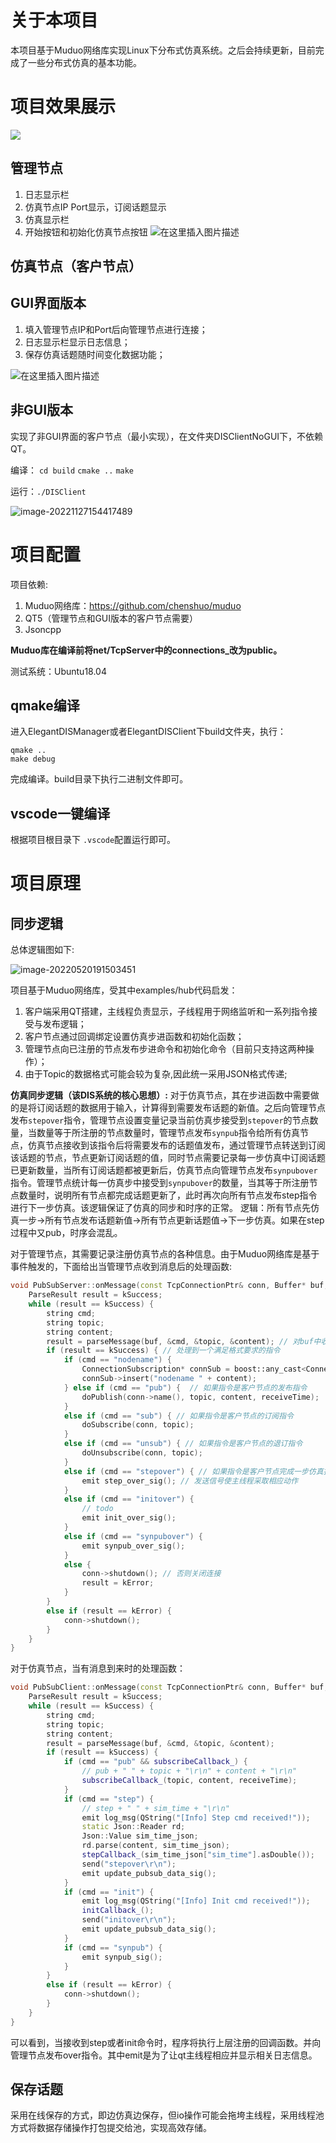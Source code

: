 # 关于本项目

本项目基于Muduo网络库实现Linux下分布式仿真系统。之后会持续更新，目前完成了一些分布式仿真的基本功能。

# 项目效果展示

![](./README.assets/DIS2.gif)

## 管理节点

1. 日志显示栏
2. 仿真节点IP Port显示，订阅话题显示
3. 仿真显示栏
4. 开始按钮和初始化仿真节点按钮
   ![在这里插入图片描述](README.assets/88335df957d7410fbfaa240c11820425.png)

## 仿真节点（客户节点）

## GUI界面版本

1. 填入管理节点IP和Port后向管理节点进行连接；
2. 日志显示栏显示日志信息；
3. 保存仿真话题随时间变化数据功能；

![在这里插入图片描述](README.assets/89326c5f108149988a9e75ad77db364f.png)

## 非GUI版本

实现了非GUI界面的客户节点（最小实现），在文件夹DISClientNoGUI下，不依赖QT。

编译： `cd build` `cmake ..` `make`

运行：`./DISClient`

![image-20221127154417489](./README.assets/image-20221127154417489.png)

# 项目配置

项目依赖:

1. Muduo网络库：https://github.com/chenshuo/muduo 
2. QT5（管理节点和GUI版本的客户节点需要）
3. Jsoncpp

**Muduo库在编译前将net/TcpServer中的connections_改为public。**

测试系统：Ubuntu18.04

## qmake编译

进入ElegantDISManager或者ElegantDISClient下build文件夹，执行：

```shell
qmake .. 
make debug
```

完成编译。build目录下执行二进制文件即可。

## vscode一键编译

根据项目根目录下 `.vscode`配置运行即可。

# 项目原理

## 同步逻辑

总体逻辑图如下:

![image-20220520191503451](./README.assets/image-20220520191503451.png)

项目基于Muduo网络库，受其中examples/hub代码启发：

1. 客户端采用QT搭建，主线程负责显示，子线程用于网络监听和一系列指令接受与发布逻辑；
2. 客户节点通过回调绑定设置仿真步进函数和初始化函数；
3. 管理节点向已注册的节点发布步进命令和初始化命令（目前只支持这两种操作）；
3. 由于Topic的数据格式可能会较为复杂,因此统一采用JSON格式传递;

**仿真同步逻辑（该DIS系统的核心思想）:**
对于仿真节点，其在步进函数中需要做的是将订阅话题的数据用于输入，计算得到需要发布话题的新值。之后向管理节点发布`stepover`指令，管理节点设置变量记录当前仿真步接受到`stepover`的节点数量，当数量等于所注册的节点数量时，管理节点发布`synpub`指令给所有仿真节点，仿真节点接收到该指令后将需要发布的话题值发布，通过管理节点转送到订阅该话题的节点，节点更新订阅话题的值，同时节点需要记录每一步仿真中订阅话题已更新数量，当所有订阅话题都被更新后，仿真节点向管理节点发布`synpubover`指令。管理节点统计每一仿真步中接受到`synpubover`的数量，当其等于所注册节点数量时，说明所有节点都完成话题更新了，此时再次向所有节点发布step指令进行下一步仿真。该逻辑保证了仿真的同步和时序的正常。
逻辑：所有节点先仿真一步->所有节点发布话题新值->所有节点更新话题值->下一步仿真。如果在step过程中又pub，时序会混乱。

对于管理节点，其需要记录注册仿真节点的各种信息。由于Muduo网络库是基于事件触发的，下面给出当管理节点收到消息后的处理函数:

```Cpp
void PubSubServer::onMessage(const TcpConnectionPtr& conn, Buffer* buf, Timestamp receiveTime) {
    ParseResult result = kSuccess;
    while (result == kSuccess) { 
        string cmd;
        string topic;
        string content;
        result = parseMessage(buf, &cmd, &topic, &content); // 对buf中收到的字节流进行处理
        if (result == kSuccess) { // 处理到一个满足格式要求的指令
            if (cmd == "nodename") {
                ConnectionSubscription* connSub = boost::any_cast<ConnectionSubscription>(conn->getMutableContext());
                connSub->insert("nodename " + content);
            } else if (cmd == "pub") {  // 如果指令是客户节点的发布指令
                doPublish(conn->name(), topic, content, receiveTime);
            }
            else if (cmd == "sub") { // 如果指令是客户节点的订阅指令
                doSubscribe(conn, topic);
            }
            else if (cmd == "unsub") { // 如果指令是客户节点的退订指令
                doUnsubscribe(conn, topic);
            }
            else if (cmd == "stepover") { // 如果指令是客户节点完成一步仿真指令
                emit step_over_sig(); // 发送信号使主线程采取相应动作
            }
            else if (cmd == "initover") {
                // todo
                emit init_over_sig();
            }
            else if (cmd == "synpubover") {
                emit synpub_over_sig();
            }
            else {
                conn->shutdown(); // 否则关闭连接
                result = kError;
            }
        }
        else if (result == kError) {
            conn->shutdown();
        }
    }
}
```

对于仿真节点，当有消息到来时的处理函数：

```Cpp
void PubSubClient::onMessage(const TcpConnectionPtr& conn, Buffer* buf, Timestamp receiveTime) {
    ParseResult result = kSuccess;
    while (result == kSuccess) {
        string cmd;
        string topic;
        string content;
        result = parseMessage(buf, &cmd, &topic, &content);
        if (result == kSuccess) {
            if (cmd == "pub" && subscribeCallback_) {
                // pub + " " + topic + "\r\n" + content + "\r\n"
                subscribeCallback_(topic, content, receiveTime);
            }
            if (cmd == "step") {
                // step + " " + sim_time + "\r\n"
                emit log_msg(QString("[Info] Step cmd received!"));
                static Json::Reader rd;
                Json::Value sim_time_json;
                rd.parse(content, sim_time_json);
                stepCallback_(sim_time_json["sim_time"].asDouble());
                send("stepover\r\n");
                emit update_pubsub_data_sig();
            }
            if (cmd == "init") {
                emit log_msg(QString("[Info] Init cmd received!"));
                initCallback_();
                send("initover\r\n");
                emit update_pubsub_data_sig();
            }
            if (cmd == "synpub") {
                emit synpub_sig();
            }
        }
        else if (result == kError) {
            conn->shutdown();
        }
    }
}
```

可以看到，当接收到step或者init命令时，程序将执行上层注册的回调函数。并向管理节点发布over指令。其中emit是为了让qt主线程相应并显示相关日志信息。

## 保存话题

采用在线保存的方式，即边仿真边保存，但io操作可能会拖垮主线程，采用线程池方式将数据存储操作打包提交给池，实现高效存储。